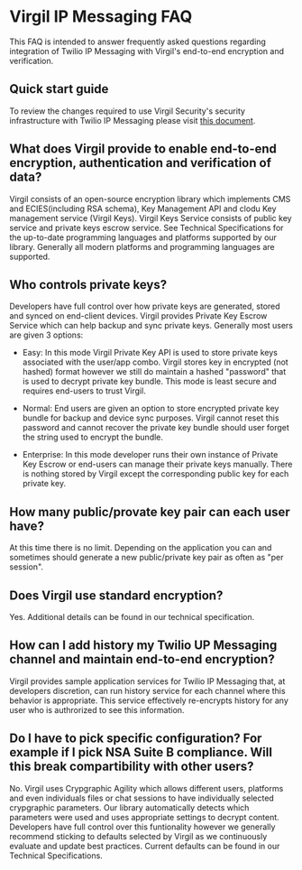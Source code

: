 # Virgil IP Messaging FAQ

This FAQ is intended to answer frequently asked questions regarding integration of Twilio IP Messaging
with Virgil's end-to-end encryption and verification.

## Quick start guide
To review the changes required to use Virgil Security's security infrastructure with Twilio IP Messaging please visit [this document](./Quick%20start%20guide.md).

## What does Virgil provide to enable end-to-end encryption, authentication and verification of data?
Virgil consists of an open-source encryption library which implements CMS and ECIES(including RSA schema), Key Management API and clodu Key management service (Virgil Keys). Virgil Keys Service consists of public key service and private keys escrow service. See Technical Specifications for the up-to-date programming languages and platforms supported by our library. Generally all modern platforms and programming languages are supported. 

## Who controls private keys?
Developers have full control over how private keys are generated, stored and synced on end-client devices.
Virgil provides Private Key Escrow Service which can help backup and sync private keys. 
Generally most users are given 3 options:

- Easy: In this mode Virgil Private Key API is used to store private keys associated with the user/app combo. Virgil stores key in encrypted (not hashed) format however we still do maintain a hashed "password" that is used to decrypt
private key bundle. This mode is least secure and requires end-users to trust Virgil.

- Normal: End users are given an option to store encrypted private key bundle for backup and device sync purposes. Virgil cannot reset this password and cannot recover the private key bundle should user forget the string used to encrypt the bundle.

- Enterprise: In this mode developer runs their own instance of Private Key Escrow or end-users can manage their private keys manually. There is nothing stored by Virgil except the corresponding public key for each private key.

## How many public/provate key pair can each user have?
At this time there is no limit. Depending on the application you can and sometimes should generate a new public/private key pair as often as "per session".

## Does Virgil use standard encryption?
Yes. Additional details can be found in our technical specification.

## How can I add history my Twilio UP Messaging channel and maintain end-to-end encryption?
Virgil provides sample application services for Twilio IP Messaging that, at developers discretion, can run history service for each channel where this behavior is appropriate. This service effectively re-encrypts history for any user who is authrorized to see this
information.

## Do I have to pick specific configuration? For example if I pick NSA Suite B compliance. Will this break compartibility with other users?
No. Virgil uses Crypgraphic Agility which allows different users, platforms and even individuals files or chat sessions to have individually selected crypgraphic parameters. Our library automatically detects which parameters
were used and uses appropriate settings to decrypt content. Developers have full control over this funtionality
however we generally recommend sticking to defaults selected by Virgil as we continuously evaluate and update
best practices. Current defaults can be found in our Technical Specifications.





